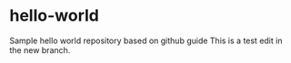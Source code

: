 # hello-world
Sample hello world repository based on github guide
This is a test edit in the new branch.

